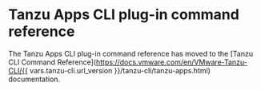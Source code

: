 # Tanzu Apps CLI plug-in command reference

The Tanzu Apps CLI plug-in command reference has moved to the [Tanzu CLI Command Reference](https://docs.vmware.com/en/VMware-Tanzu-CLI/{{ vars.tanzu-cli.url_version }}/tanzu-cli/tanzu-apps.html) documentation.
